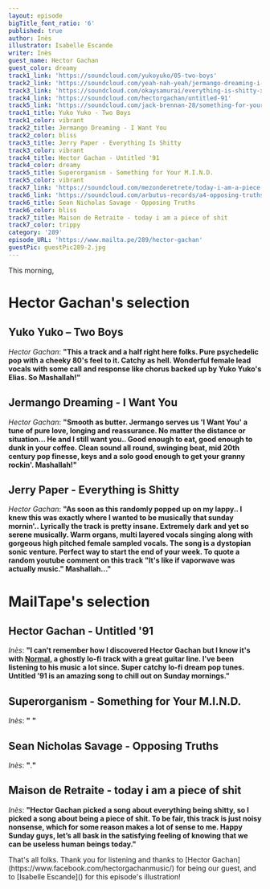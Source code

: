 ```yaml
---
layout: episode
bigTitle_font_ratio: '6'
published: true
author: Inès
illustrator: Isabelle Escande
writer: Inès
guest_name: Hector Gachan
guest_color: dreamy
track1_link: 'https://soundcloud.com/yukoyuko/05-two-boys'
track2_link: 'https://soundcloud.com/yeah-nah-yeah/jermango-dreaming-i-want-you'
track3_link: 'https://soundcloud.com/okaysamurai/everything-is-shitty-x-jerry-paper'
track4_link: 'https://soundcloud.com/hectorgachan/untitled-91'
track5_link: 'https://soundcloud.com/jack-brennan-28/something-for-your-mind'
track1_title: Yuko Yuko - Two Boys
track1_color: vibrant
track2_title: Jermango Dreaming - I Want You
track2_color: bliss
track3_title: Jerry Paper - Everything Is Shitty
track3_color: vibrant
track4_title: Hector Gachan - Untitled '91
track4_color: dreamy
track5_title: Superorganism - Something for Your M.I.N.D.
track5_color: vibrant
track7_link: 'https://soundcloud.com/mezonderetrete/today-i-am-a-piece-of-shit'
track6_link: 'https://soundcloud.com/arbutus-records/a4-opposing-truths'
track6_title: Sean Nicholas Savage - Opposing Truths
track6_color: bliss
track7_title: Maison de Retraite - today i am a piece of shit
track7_color: trippy
category: '289'
episode_URL: 'https://www.mailta.pe/289/hector-gachan'
guestPic: guestPic289-2.jpg
---
```

<p id="introduction">This morning, </p>
<p></p>


# Hector Gachan's selection

## Yuko Yuko – Two Boys
_Hector Gachan_: **"**This a track and a half right here folks. Pure psychedelic pop with a cheeky 80's feel to it. Catchy as hell. Wonderful female lead vocals with some call and response like chorus backed up by Yuko Yuko's Elias. So Mashallah!**"**

## Jermango Dreaming - I Want You
_Hector Gachan_: **"**Smooth as butter. Jermango serves us 'I Want You' a tune of pure love, longing and reassurance. No matter the distance or situation... He and I still want you.. Good enough to eat, good enough to dunk in your coffee. Clean sound all round, swinging beat, mid 20th century pop finesse, keys and a solo good enough to get your granny rockin'. Mashallah!**"**

## Jerry Paper - Everything is Shitty
_Hector Gachan_: **"**As soon as this randomly popped up on my lappy.. I knew this was exactly where I wanted to be musically that sunday mornin'.. Lyrically the track is pretty insane. Extremely dark and yet so serene musically. Warm organs, multi layered vocals singing along with gorgeous high pitched female sampled vocals. The song is a dystopian sonic venture. Perfect way to start the end of your week. To quote a random youtube comment on this track "It's like if vaporwave was actually music." Mashallah...**"**


# MailTape's selection

## Hector Gachan - Untitled '91
_Inès_: **"**I can't remember how I discovered Hector Gachan but I know it's with [Normal](https://soundcloud.com/hectorgachan/hector-gachan-normal), a ghostly lo-fi track with a great guitar line. I've been listening to his music a lot since. Super catchy lo-fi dream pop tunes.  Untitled ’91 is an amazing song to chill out on Sunday mornings.**"**

## Superorganism - Something for Your M.I.N.D.
_Inès_: **"** **"**

## Sean Nicholas Savage - Opposing Truths
_Inès_: **"**.**"**

## Maison de Retraite - today i am a piece of shit 
_Inès_: **"**Hector Gachan picked a song about everything being shitty, so I picked a song about being a piece of shit. To be fair, this track is just noisy nonsense, which for some reason makes a lot of sense to me. Happy Sunday guys, let’s all bask in the satisfying feeling of knowing that we can be useless human beings today.**"**

<p id="outroduction">That's all folks. Thank you for listening and thanks to [Hector Gachan](https://www.facebook.com/hectorgachanmusic/) for being our guest, and to [Isabelle Escande]() for this episode's illustration!</p>
